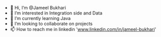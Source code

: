 - 👋 Hi, I’m @Jameel Bukhari
- 👀 I’m interested in Integration side and Data
- 🌱 I’m currently learning Java 
- 💞️ I’m looking to collaborate on projects
- 📫 How to reach me in linkedin 'www.linkedin.com/in/jameel-bukhari'
